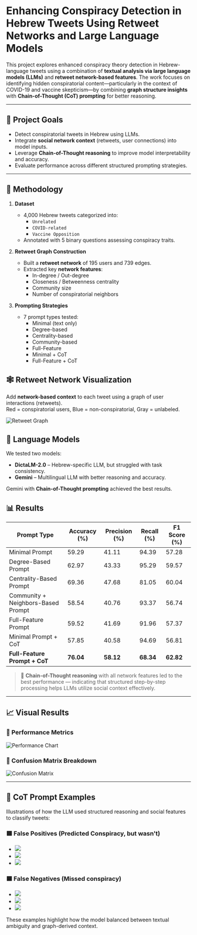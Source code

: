 # Enhancing Conspiracy Detection in Hebrew Tweets Using Retweet Networks and Large Language Models

This project explores enhanced conspiracy theory detection in Hebrew-language tweets using a combination of **textual analysis via large language models (LLMs)** and **retweet network-based features**. The work focuses on identifying hidden conspiratorial content—particularly in the context of COVID-19 and vaccine skepticism—by combining **graph structure insights** with **Chain-of-Thought (CoT) prompting** for better reasoning.

---

## 📌 Project Goals

- Detect conspiratorial tweets in Hebrew using LLMs.
- Integrate **social network context** (retweets, user connections) into model inputs.
- Leverage **Chain-of-Thought reasoning** to improve model interpretability and accuracy.
- Evaluate performance across different structured prompting strategies.

---

## 🧠 Methodology

1. **Dataset**  
   - 4,000 Hebrew tweets categorized into:  
     - `Unrelated`  
     - `COVID-related`  
     - `Vaccine Opposition`  
   - Annotated with 5 binary questions assessing conspiracy traits.

2. **Retweet Graph Construction**  
   - Built a **retweet network** of 195 users and 739 edges.  
   - Extracted key **network features**:
     - In-degree / Out-degree
     - Closeness / Betweenness centrality
     - Community size
     - Number of conspiratorial neighbors

3. **Prompting Strategies**  
   - 7 prompt types tested:
     - Minimal (text only)
     - Degree-based
     - Centrality-based
     - Community-based
     - Full-Feature
     - Minimal + CoT
     - Full-Feature + CoT
## 🕸️ Retweet Network Visualization

Add **network-based context** to each tweet using a graph of user interactions (retweets).  
Red = conspiratorial users, Blue = non-conspiratorial, Gray = unlabeled.

![Retweet Graph](figures/retweet_graph.png)

## 🤖 Language Models

We tested two models:

- **DictaLM-2.0** – Hebrew-specific LLM, but struggled with task consistency.
- **Gemini** – Multilingual LLM with better reasoning and accuracy.

Gemini with **Chain-of-Thought prompting** achieved the best results.

## 📊 Results

| Prompt Type                         | Accuracy (%) | Precision (%) | Recall (%) | F1 Score (%) |
|------------------------------------|--------------|----------------|-------------|----------------|
| Minimal Prompt                     | 59.29        | 41.11          | 94.39       | 57.28          |
| Degree-Based Prompt                | 62.97        | 43.33          | 95.29       | 59.57          |
| Centrality-Based Prompt            | 69.36        | 47.68          | 81.05       | 60.04          |
| Community + Neighbors-Based Prompt| 58.54        | 40.76          | 93.37       | 56.74          |
| Full-Feature Prompt                | 59.52        | 41.69          | 91.96       | 57.37          |
| Minimal Prompt + CoT               | 57.85        | 40.58          | 94.69       | 56.81          |
| **Full-Feature Prompt + CoT**      | **76.04**    | **58.12**      | **68.34**   | **62.82**      |

> 🧠 **Chain-of-Thought reasoning** with all network features led to the best performance — indicating that structured step-by-step processing helps LLMs utilize social context effectively.

---
## 📈 Visual Results

### 🔹 Performance Metrics  
![Performance Chart](figures/F2.png)

### 🔹 Confusion Matrix Breakdown  
![Confusion Matrix](figures/F3.png)

---

## 💬 CoT Prompt Examples

Illustrations of how the LLM used structured reasoning and social features to classify tweets:

### 🟥 False Positives (Predicted Conspiracy, but wasn't)
- ![](figures/FP_Ex1.jpg)
- ![](figures/FP_Ex2.jpg)
- ![](figures/FP_Ex3.jpg)

### 🟦 False Negatives (Missed conspiracy)
- ![](figures/FN_Ex1.jpg)
- ![](figures/FN_Ex2.jpg)
- ![](figures/FN_Ex3.jpg)

These examples highlight how the model balanced between textual ambiguity and graph-derived context.
